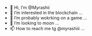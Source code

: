 - 👋 Hi, I’m @Myrashii
- 👀 I’m interested in the blockchain  ...
- 🌱 I’m probably wokrking on a game  ...
- 💞️ I’m looking to moon ...
- 📫 How to reach me tg @myrashiii ...

<!---
Myrashii/Myrashii is a ✨ special ✨ repository because its `README.md` (this file) appears on your GitHub profile.
You can click the Preview link to take a look at your changes.
--->
